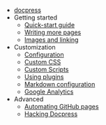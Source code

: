 * [docpress](../README.md)
* Getting started
  * [Quick-start guide](getting-started/quickstart.md)
  * [Writing more pages](getting-started/more-pages.md)
  * [Images and linking](getting-started/images-and-linking.md)
* Customization
  * [Configuration](customization/config.md)
  * [Custom CSS](customization/css.md)
  * [Custom Scripts](customization/scripts.md)
  * [Using plugins](customization/plugins.md)
  * [Markdown configuration](customization/markdown.md)
  * [Google Analytics](customization/analytics.md)
* Advanced
  * [Automating GitHub pages](advanced/gh-pages.md)
  * [Hacking Docpress](advanced/hacking.md)
